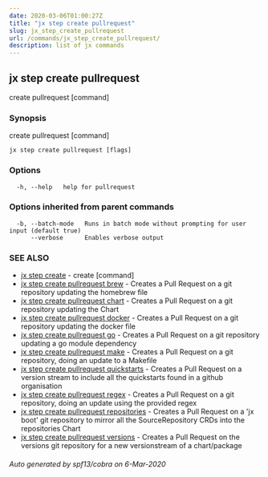 ```yaml
---
date: 2020-03-06T01:00:27Z
title: "jx step create pullrequest"
slug: jx_step_create_pullrequest
url: /commands/jx_step_create_pullrequest/
description: list of jx commands
---
```

## jx step create pullrequest

create pullrequest [command]

### Synopsis

create pullrequest [command]

```
jx step create pullrequest [flags]
```

### Options

```
  -h, --help   help for pullrequest
```

### Options inherited from parent commands

```
  -b, --batch-mode   Runs in batch mode without prompting for user input (default true)
      --verbose      Enables verbose output
```

### SEE ALSO

* [jx step create](/commands/jx_step_create/)	 - create [command]
* [jx step create pullrequest brew](/commands/jx_step_create_pullrequest_brew/)	 - Creates a Pull Request on a git repository updating the homebrew file
* [jx step create pullrequest chart](/commands/jx_step_create_pullrequest_chart/)	 - Creates a Pull Request on a git repository updating the Chart
* [jx step create pullrequest docker](/commands/jx_step_create_pullrequest_docker/)	 - Creates a Pull Request on a git repository updating the docker file
* [jx step create pullrequest go](/commands/jx_step_create_pullrequest_go/)	 - Creates a Pull Request on a git repository updating a go module dependency
* [jx step create pullrequest make](/commands/jx_step_create_pullrequest_make/)	 - Creates a Pull Request on a git repository, doing an update to a Makefile
* [jx step create pullrequest quickstarts](/commands/jx_step_create_pullrequest_quickstarts/)	 - Creates a Pull Request on a version stream to include all the quickstarts found in a github organisation
* [jx step create pullrequest regex](/commands/jx_step_create_pullrequest_regex/)	 - Creates a Pull Request on a git repository, doing an update using the provided regex
* [jx step create pullrequest repositories](/commands/jx_step_create_pullrequest_repositories/)	 - Creates a Pull Request on a 'jx boot' git repository to mirror all the SourceRepository CRDs into the repositories Chart
* [jx step create pullrequest versions](/commands/jx_step_create_pullrequest_versions/)	 - Creates a Pull Request on the versions git repository for a new versionstream of a chart/package

###### Auto generated by spf13/cobra on 6-Mar-2020
